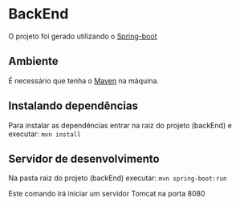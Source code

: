 # BackEnd

O projeto foi gerado utilizando o [Spring-boot](https://spring.io/projects/spring-boot)

## Ambiente

É necessário que tenha o [Maven](https://maven.apache.org/) na máquina. 

## Instalando dependências
Para instalar as dependências entrar na raiz do projeto (backEnd) e executar: `mvn install`

## Servidor de desenvolvimento

Na pasta raiz do projeto (backEnd) executar: `mvn spring-boot:run`

Este comando irá iniciar um servidor Tomcat na porta 8080
